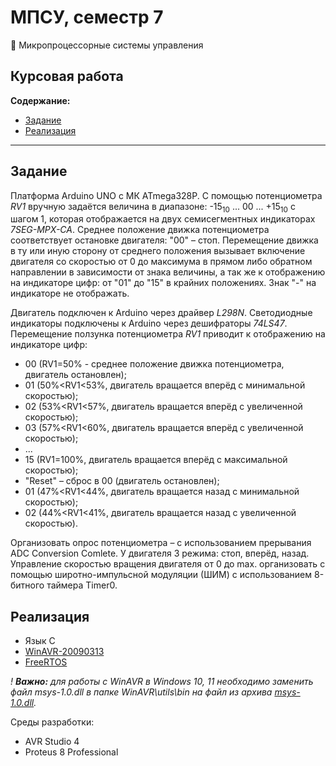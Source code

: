 # МПСУ, семестр 7

🔑 Микропроцессорные системы управления

## Курсовая работа

**Содержание:**

- [Задание](#задание)
- [Реализация](#реализация)

<hr>

## Задание

Платформа Arduino UNO c МК ATmega328P. С помощью потенциометра *RV1* вручную задаётся величина в диапазоне: -15<sub>10</sub> ... 00 ... +15<sub>10</sub> с шагом 1, которая отображается на двух семисегментных индикаторах *7SEG-MPX-CA*. Среднее положение движка потенциометра соответствует остановке двигателя: "00" – стоп. Перемещение движка в ту или иную сторону от среднего положения вызывает включение двигателя со скоростью от 0 до максимума в прямом либо обратном направлении в зависимости от знака величины, а так же к отображению на индикаторе цифр: от "01" до "15" в крайних положениях. Знак "-" на индикаторе не отображать.

Двигатель подключен к Arduino через драйвер *L298N*. Светодиодные индикаторы подключены к Arduino через дешифраторы *74LS47*. Перемещение ползунка потенциометра *RV1* приводит к отображению на индикаторе цифр:

- 00 (RV1=50% - среднее положение движка потенциометра, двигатель остановлен);
- 01 (50%<RV1<53%, двигатель вращается вперёд с минимальной скоростью);
- 02 (53%<RV1<57%, двигатель вращается вперёд с увеличенной скоростью);
- 03 (57%<RV1<60%, двигатель вращается вперёд с увеличенной скоростью);
- ...
- 15 (RV1=100%, двигатель вращается вперёд с максимальной скоростью);
- "Reset" – сброс в 00 (двигатель остановлен);
- 01 (47%<RV1<44%, двигатель вращается назад с минимальной скоростью);
- 02 (44%<RV1<41%, двигатель вращается назад с увеличенной скоростью).

Организовать опрос потенциометра – с использованием прерывания ADC Conversion Comlete. У двигателя 3 режима: стоп, вперёд, назад. Управление скоростью вращения двигателя от 0 до max. организовать с помощью широтно-импульсной модуляции (ШИМ) с использованием 8-битного таймера Timer0.

## Реализация

- Язык C
- [WinAVR-20090313](https://sourceforge.net/projects/winavr/files/WinAVR/20090313/)
- [FreeRTOS](https://github.com/FreeRTOS/FreeRTOS)

*! **Важно:** для работы с WinAVR в Windows 10, 11 необходимо заменить файл msys-1.0.dll в папке WinAVR\utils\bin на файл из архива [msys-1.0.dll](../assets/msys-1.0.dll).*

Среды разработки:

- AVR Studio 4
- Proteus 8 Professional
